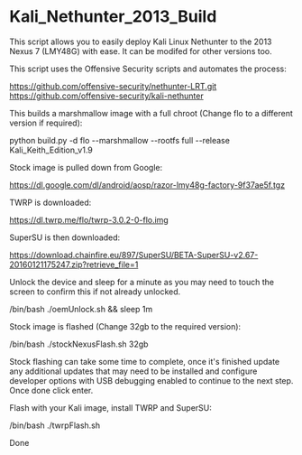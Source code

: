 # Kali_Nethunter_2013_Build
This script allows you to easily deploy Kali Linux Nethunter to the 2013 Nexus 7 (LMY48G) with ease. It can be modifed for other versions too.

This script uses the Offensive Security scripts and automates the process:

https://github.com/offensive-security/nethunter-LRT.git
https://github.com/offensive-security/kali-nethunter

This builds a marshmallow image with a full chroot (Change flo to a different version if required):

python build.py -d flo --marshmallow --rootfs full --release Kali_Keith_Edition_v1.9

Stock image is pulled down from Google:

https://dl.google.com/dl/android/aosp/razor-lmy48g-factory-9f37ae5f.tgz

TWRP is downloaded:

https://dl.twrp.me/flo/twrp-3.0.2-0-flo.img

SuperSU is then downloaded:

https://download.chainfire.eu/897/SuperSU/BETA-SuperSU-v2.67-20160121175247.zip?retrieve_file=1

Unlock the device and sleep for a minute as you may need to touch the screen to confirm this if not already unlocked.

/bin/bash ./oemUnlock.sh && sleep 1m

Stock image is flashed (Change 32gb to the required version):

/bin/bash ./stockNexusFlash.sh 32gb

Stock flashing can take some time to complete, once it's finished update any additional updates that may need to be installed and configure developer options with USB debugging enabled to continue to the next step. Once done click enter.

Flash with your Kali image, install TWRP and SuperSU:

/bin/bash ./twrpFlash.sh

Done

